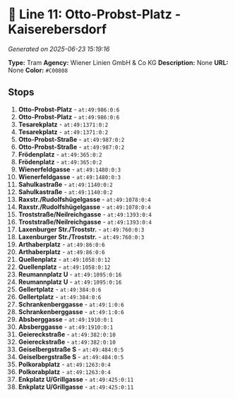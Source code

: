 # 🚊 Line 11: Otto-Probst-Platz - Kaiserebersdorf

*Generated on 2025-06-23 15:19:16*

**Type:** Tram
**Agency:** Wiener Linien GmbH & Co KG
**Description:** None
**URL:** None
**Color:** `#C00808`

## Stops

1. **Otto-Probst-Platz** - `at:49:986:0:6`
2. **Otto-Probst-Platz** - `at:49:986:0:6`
3. **Tesarekplatz** - `at:49:1371:0:2`
4. **Tesarekplatz** - `at:49:1371:0:2`
5. **Otto-Probst-Straße** - `at:49:987:0:2`
6. **Otto-Probst-Straße** - `at:49:987:0:2`
7. **Frödenplatz** - `at:49:365:0:2`
8. **Frödenplatz** - `at:49:365:0:2`
9. **Wienerfeldgasse** - `at:49:1480:0:3`
10. **Wienerfeldgasse** - `at:49:1480:0:3`
11. **Sahulkastraße** - `at:49:1140:0:2`
12. **Sahulkastraße** - `at:49:1140:0:2`
13. **Raxstr./Rudolfshügelgasse** - `at:49:1078:0:4`
14. **Raxstr./Rudolfshügelgasse** - `at:49:1078:0:4`
15. **Troststraße/Neilreichgasse** - `at:49:1393:0:4`
16. **Troststraße/Neilreichgasse** - `at:49:1393:0:4`
17. **Laxenburger Str./Troststr.** - `at:49:760:0:3`
18. **Laxenburger Str./Troststr.** - `at:49:760:0:3`
19. **Arthaberplatz** - `at:49:86:0:6`
20. **Arthaberplatz** - `at:49:86:0:6`
21. **Quellenplatz** - `at:49:1058:0:12`
22. **Quellenplatz** - `at:49:1058:0:12`
23. **Reumannplatz U** - `at:49:1095:0:16`
24. **Reumannplatz U** - `at:49:1095:0:16`
25. **Gellertplatz** - `at:49:384:0:6`
26. **Gellertplatz** - `at:49:384:0:6`
27. **Schrankenberggasse** - `at:49:1:0:6`
28. **Schrankenberggasse** - `at:49:1:0:6`
29. **Absberggasse** - `at:49:1910:0:1`
30. **Absberggasse** - `at:49:1910:0:1`
31. **Geiereckstraße** - `at:49:382:0:10`
32. **Geiereckstraße** - `at:49:382:0:10`
33. **Geiselbergstraße S** - `at:49:484:0:5`
34. **Geiselbergstraße S** - `at:49:484:0:5`
35. **Polkorabplatz** - `at:49:1263:0:4`
36. **Polkorabplatz** - `at:49:1263:0:4`
37. **Enkplatz U/Grillgasse** - `at:49:425:0:11`
38. **Enkplatz U/Grillgasse** - `at:49:425:0:11`